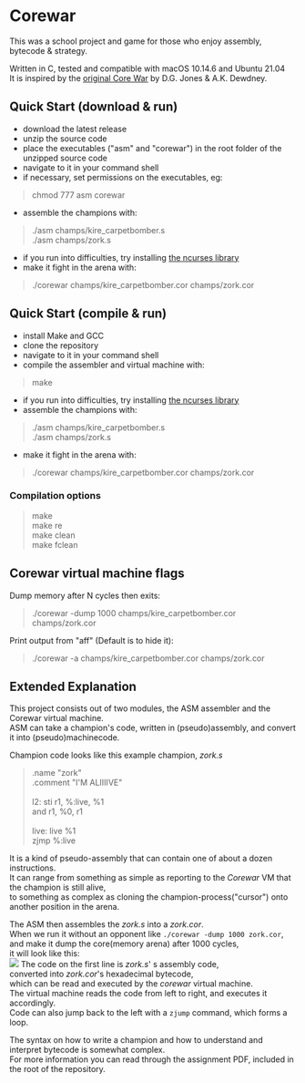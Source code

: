 # Corewar
This was a school project and game for those who enjoy assembly, bytecode & strategy.

Written in C, tested and compatible with macOS 10.14.6 and Ubuntu 21.04<br/>
It is inspired by the [original Core War](https://en.wikipedia.org/wiki/Core_War "original Core War") by D.G. Jones & A.K. Dewdney.

## Quick Start (download & run)
- download the latest release
- unzip the source code
- place the executables ("asm" and "corewar") in the root folder of the unzipped source code
- navigate to it in your command shell
- if necessary, set permissions on the executables, eg:
>chmod 777 asm corewar
- assemble the champions with:
>./asm champs/kire_carpetbomber.s<br/>
>./asm champs/zork.s
- if you run into difficulties, try installing [the ncurses library](https://ostechnix.com/how-to-install-ncurses-library-in-linux/ "the ncurses library")
- make it fight in the arena with:
>./corewar champs/kire_carpetbomber.cor champs/zork.cor

## Quick Start (compile & run)
- install Make and GCC
- clone the repository
- navigate to it in your command shell
- compile the assembler and virtual machine with:
>make 
- if you run into difficulties, try installing [the ncurses library](https://ostechnix.com/how-to-install-ncurses-library-in-linux/ "the ncurses library")
- assemble the champions with:
>./asm champs/kire_carpetbomber.s<br/>
>./asm champs/zork.s
- make it fight in the arena with:
>./corewar champs/kire_carpetbomber.cor champs/zork.cor

### Compilation options
>make<br/>
>make re<br/>
>make clean<br/>
>make fclean<br/>

## Corewar virtual machine flags
Dump memory after N cycles then exits:
>./corewar -dump 1000 champs/kire_carpetbomber.cor champs/zork.cor

Print output from "aff" (Default is to hide it):
>./corewar -a champs/kire_carpetbomber.cor champs/zork.cor

## Extended Explanation
This project consists out of two modules, the ASM assembler and the Corewar virtual machine.<br/>
ASM can take a champion's code, written in (pseudo)assembly, and convert it into (pseudo)machinecode.

Champion code looks like this example champion, *zork.s*
>.name "zork"<br/>
>.comment "I'M ALIIIIVE"<br/>
><br/>
>l2:	sti r1, %:live, %1<br/>
>		and r1, %0, r1<br/>
><br/>
>live:	live %1<br/>
>		zjmp %:live

It is a kind of pseudo-assembly that can contain one of about a dozen instructions.<br/>
It can range from something as simple as reporting to the *Corewar* VM that the champion is still alive,<br/>
to something as complex as cloning the champion-process("cursor") onto another position in the arena.<br/>

The ASM then assembles the *zork.s* into a *zork.cor*.<br/>
When we run it without an opponent like `./corewar -dump 1000 zork.cor`,<br/>
and make it dump the core(memory arena) after 1000 cycles,<br/>
it will look like this:<br/>
![](https://i.imgur.com/UOJW6ot.png)
The code on the first line is *zork.s*' s assembly code,<br/>
converted into *zork.cor*'s hexadecimal bytecode,<br/>
which can be read and executed by the *corewar* virtual machine.<br/>
The virtual machine reads the code from left to right, and executes it accordingly.<br/>
Code can also jump back to the left with a `zjump` command, which forms a loop.<br/>

The syntax on how to write a champion and how to understand and interpret bytecode is somewhat complex.<br/>
For more information you can read through the assignment PDF, included in the root of the repository.
